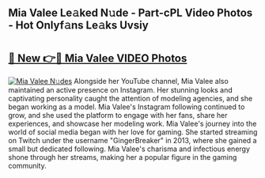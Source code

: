 ## Mia Valee Le𝚊ked N𝚞de - Part-cPL Video Photos - Hot Onlyf𝚊ns Le𝚊ks Uvsiy

# <h2><a href="http://ac11328.deff.icu/?id=Mia+Valee">🔗 New 👉🔴 Mia Valee VIDEO Photos</a></h2>

[![Mia Valee N𝚞des](https://i.imgur.com/rIISA9y.gif)](http://ac11328.deff.icu/?id=Mia+Valee)
Alongside her YouTube channel, Mia Valee also maintained an active presence on Instagram. Her stunning looks and captivating personality caught the attention of modeling agencies, and she began working as a model. Mia Valee's Instagram following continued to grow, and she used the platform to engage with her fans, share her experiences, and showcase her modeling work. Mia Valee's journey into the world of social media began with her love for gaming. She started streaming on Twitch under the username "GingerBreaker" in 2013, where she gained a small but dedicated following. Mia Valee's charisma and infectious energy shone through her streams, making her a popular figure in the gaming community.
